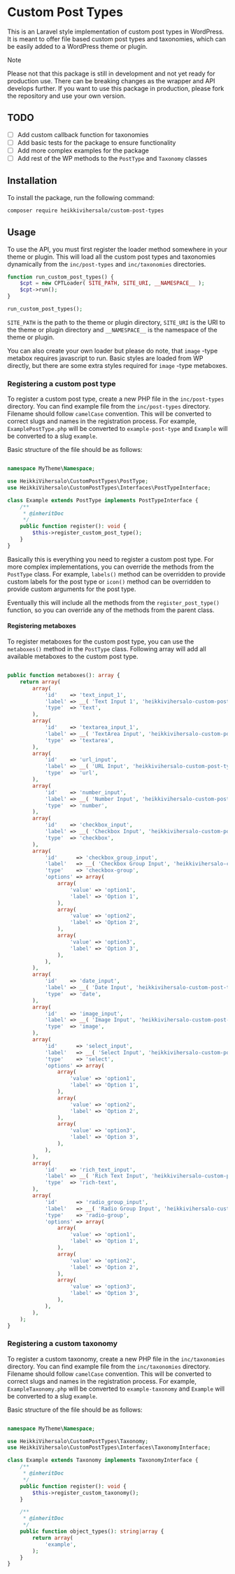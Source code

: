 # Custom Post Types

This is an Laravel style implementation of custom post types in WordPress. It is meant to offer file based custom post types and taxonomies, which can be easily added to a WordPress theme or plugin.

> [!NOTE]
> Please not that this package is still in development and not yet ready for production use. There can be breaking changes as the wrapper and API develops further. If you want to use this package in production, please fork the repository and use your own version.

## TODO

- [ ] Add custom callback function for taxonomies
- [ ] Add basic tests for the package to ensure functionality
- [ ] Add more complex examples for the package
- [ ] Add rest of the WP methods to the `PostType` and `Taxonomy` classes

## Installation

To install the package, run the following command:

```bash
composer require heikkivihersalo/custom-post-types
```

## Usage

To use the API, you must first register the loader method somewhere in your theme or plugin. This will load all the custom post types and taxonomies dynamically from the `inc/post-types` and `inc/taxonomies` directories.

```php
function run_custom_post_types() {
	$cpt = new CPTLoader( SITE_PATH, SITE_URI, __NAMESPACE__ );
	$cpt->run();
}

run_custom_post_types();
```

`SITE_PATH` is the path to the theme or plugin directory, `SITE_URI` is the URI to the theme or plugin directory and `__NAMESPACE__` is the namespace of the theme or plugin.

You can also create your own loader but please do note, that `image` -type metabox requires javascript to run. Basic styles are loaded from WP directly, but there are some extra styles required for `image` -type metaboxes.

### Registering a custom post type

To register a custom post type, create a new PHP file in the `inc/post-types` directory. You can find example file from the `inc/post-types` directory. Filename should follow `camelCase` convention. This will be converted to correct slugs and names in the registration process. For example, `ExamplePostType.php` will be converted to `example-post-type` and `Example` will be converted to a slug `example`.

Basic structure of the file should be as follows:

```php

namespace MyTheme\Namespace;

use HeikkiVihersalo\CustomPostTypes\PostType;
use HeikkiVihersalo\CustomPostTypes\Interfaces\PostTypeInterface;

class Example extends PostType implements PostTypeInterface {
	/**
	 * @inheritDoc
	 */
	public function register(): void {
		$this->register_custom_post_type();
	}
}

```

Basically this is everything you need to register a custom post type. For more complex implementations, you can override the methods from the `PostType` class. For example, `labels()` method can be overridden to provide custom labels for the post type or `icon()` method can be overridden to provide custom arguments for the post type. 

Eventually this will include all the methods from the `register_post_type()` function, so you can override any of the methods from the parent class.

#### Registering metaboxes

To register metaboxes for the custom post type, you can use the `metaboxes()` method in the `PostType` class. Following array will add all available metaboxes to the custom post type.

```php

public function metaboxes(): array {
    return array(
        array(
            'id'    => 'text_input_1',
            'label' => __( 'Text Input 1', 'heikkivihersalo-custom-post-types' ),
            'type'  => 'text',
        ),
        array(
            'id'    => 'textarea_input_1',
            'label' => __( 'TextArea Input', 'heikkivihersalo-custom-post-types' ),
            'type'  => 'textarea',
        ),
        array(
            'id'    => 'url_input',
            'label' => __( 'URL Input', 'heikkivihersalo-custom-post-types' ),
            'type'  => 'url',
        ),
        array(
            'id'    => 'number_input',
            'label' => __( 'Number Input', 'heikkivihersalo-custom-post-types' ),
            'type'  => 'number',
        ),
        array(
            'id'    => 'checkbox_input',
            'label' => __( 'Checkbox Input', 'heikkivihersalo-custom-post-types' ),
            'type'  => 'checkbox',
        ),
        array(
            'id'      => 'checkbox_group_input',
            'label'   => __( 'Checkbox Group Input', 'heikkivihersalo-custom-post-types' ),
            'type'    => 'checkbox-group',
            'options' => array(
                array(
                    'value' => 'option1',
                    'label' => 'Option 1',
                ),
                array(
                    'value' => 'option2',
                    'label' => 'Option 2',
                ),
                array(
                    'value' => 'option3',
                    'label' => 'Option 3',
                ),
            ),
        ),
        array(
            'id'    => 'date_input',
            'label' => __( 'Date Input', 'heikkivihersalo-custom-post-types' ),
            'type'  => 'date',
        ),
        array(
            'id'    => 'image_input',
            'label' => __( 'Image Input', 'heikkivihersalo-custom-post-types' ),
            'type'  => 'image',
        ),
        array(
            'id'      => 'select_input',
            'label'   => __( 'Select Input', 'heikkivihersalo-custom-post-types' ),
            'type'    => 'select',
            'options' => array(
                array(
                    'value' => 'option1',
                    'label' => 'Option 1',
                ),
                array(
                    'value' => 'option2',
                    'label' => 'Option 2',
                ),
                array(
                    'value' => 'option3',
                    'label' => 'Option 3',
                ),
            ),
        ),
        array(
            'id'    => 'rich_text_input',
            'label' => __( 'Rich Text Input', 'heikkivihersalo-custom-post-types' ),
            'type'  => 'rich-text',
        ),
        array(
            'id'      => 'radio_group_input',
            'label'   => __( 'Radio Group Input', 'heikkivihersalo-custom-post-types' ),
            'type'    => 'radio-group',
            'options' => array(
                array(
                    'value' => 'option1',
                    'label' => 'Option 1',
                ),
                array(
                    'value' => 'option2',
                    'label' => 'Option 2',
                ),
                array(
                    'value' => 'option3',
                    'label' => 'Option 3',
                ),
            ),
        ),
    );
}
```

### Registering a custom taxonomy

To register a custom taxonomy, create a new PHP file in the `inc/taxonomies` directory. You can find example file from the `inc/taxonomies` directory. Filename should follow `camelCase` convention. This will be converted to correct slugs and names in the registration process. For example, `ExampleTaxonomy.php` will be converted to `example-taxonomy` and `Example` will be converted to a slug `example`.

Basic structure of the file should be as follows:

```php

namespace MyTheme\Namespace;

use HeikkiVihersalo\CustomPostTypes\Taxonomy;
use HeikkiVihersalo\CustomPostTypes\Interfaces\TaxonomyInterface;

class Example extends Taxonomy implements TaxonomyInterface {
	/**
	 * @inheritDoc
	 */
	public function register(): void {
		$this->register_custom_taxonomy();
	}

	/**
	 * @inheritDoc
	 */
	public function object_types(): string|array {
		return array(
			'example',
		);
	}
}
```
